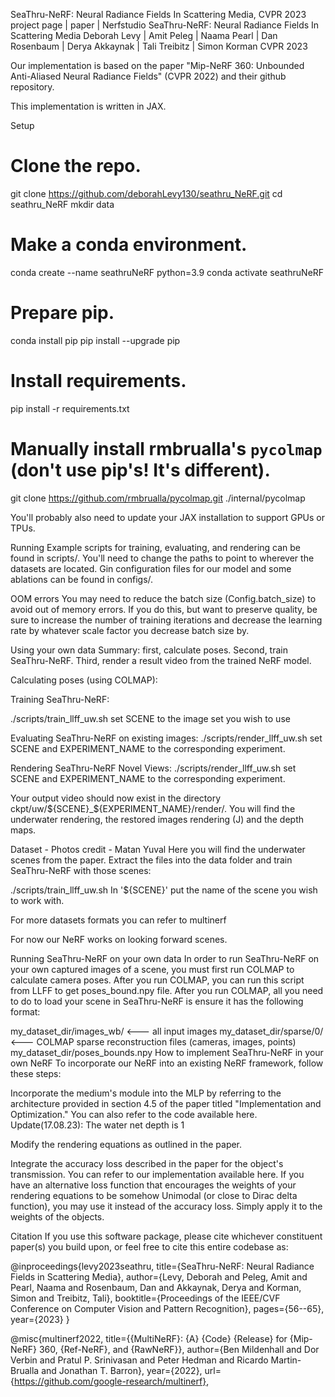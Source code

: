 SeaThru-NeRF: Neural Radiance Fields In Scattering Media, CVPR 2023
project page | paper | Nerfstudio
SeaThru-NeRF: Neural Radiance Fields In Scattering Media Deborah Levy | Amit Peleg | Naama Pearl | Dan Rosenbaum | Derya Akkaynak | Tali Treibitz | Simon Korman CVPR 2023

Our implementation is based on the paper "Mip-NeRF 360: Unbounded Anti-Aliased Neural Radiance Fields" (CVPR 2022) and their github repository.

This implementation is written in JAX.

Setup
# Clone the repo.
git clone https://github.com/deborahLevy130/seathru_NeRF.git
cd seathru_NeRF
mkdir data

# Make a conda environment.
conda create --name seathruNeRF python=3.9
conda activate seathruNeRF

# Prepare pip.
conda install pip
pip install --upgrade pip

# Install requirements.
pip install -r requirements.txt

# Manually install rmbrualla's `pycolmap` (don't use pip's! It's different).
git clone https://github.com/rmbrualla/pycolmap.git ./internal/pycolmap

You'll probably also need to update your JAX installation to support GPUs or TPUs.

Running
Example scripts for training, evaluating, and rendering can be found in scripts/. You'll need to change the paths to point to wherever the datasets are located. Gin configuration files for our model and some ablations can be found in configs/.

OOM errors
You may need to reduce the batch size (Config.batch_size) to avoid out of memory errors. If you do this, but want to preserve quality, be sure to increase the number of training iterations and decrease the learning rate by whatever scale factor you decrease batch size by.

Using your own data
Summary: first, calculate poses. Second, train SeaThru-NeRF. Third, render a result video from the trained NeRF model.

Calculating poses (using COLMAP):

Training SeaThru-NeRF:

./scripts/train_llff_uw.sh
set SCENE to the image set you wish to use

Evaluating SeaThru-NeRF on existing images:
./scripts/render_llff_uw.sh
set SCENE and EXPERIMENT_NAME to the corresponding experiment.

Rendering SeaThru-NeRF Novel Views:
./scripts/render_llff_uw.sh
set SCENE and EXPERIMENT_NAME to the corresponding experiment.

Your output video should now exist in the directory ckpt/uw/${SCENE}_${EXPERIMENT_NAME}/render/. You will find the underwater rendering, the restored images rendering (J) and the depth maps.

Dataset - Photos credit - Matan Yuval
Here you will find the underwater scenes from the paper. Extract the files into the data folder and train SeaThru-NeRF with those scenes:

./scripts/train_llff_uw.sh
In '${SCENE}' put the name of the scene you wish to work with.

For more datasets formats you can refer to multinerf

For now our NeRF works on looking forward scenes.

Running SeaThru-NeRF on your own data
In order to run SeaThru-NeRF on your own captured images of a scene, you must first run COLMAP to calculate camera poses. After you run COLMAP, you can run this script from LLFF to get poses_bound.npy file. After you run COLMAP, all you need to do to load your scene in SeaThru-NeRF is ensure it has the following format:

my_dataset_dir/images_wb/    <--- all input images
my_dataset_dir/sparse/0/  <--- COLMAP sparse reconstruction files (cameras, images, points)
my_dataset_dir/poses_bounds.npy
How to implement SeaThru-NeRF in your own NeRF
To incorporate our NeRF into an existing NeRF framework, follow these steps:

Incorporate the medium's module into the MLP by referring to the architecture provided in section 4.5 of the paper titled "Implementation and Optimization." You can also refer to the code available here. Update(17.08.23): The water net depth is 1

Modify the rendering equations as outlined in the paper.

Integrate the accuracy loss described in the paper for the object's transmission. You can refer to our implementation available here. If you have an alternative loss function that encourages the weights of your rendering equations to be somehow Unimodal (or close to Dirac delta function), you may use it instead of the accuracy loss. Simply apply it to the weights of the objects.

Citation
If you use this software package, please cite whichever constituent paper(s) you build upon, or feel free to cite this entire codebase as:

@inproceedings{levy2023seathru,
  title={SeaThru-NeRF: Neural Radiance Fields in Scattering Media},
  author={Levy, Deborah and Peleg, Amit and Pearl, Naama and Rosenbaum, Dan and Akkaynak, Derya and Korman, Simon and Treibitz, Tali},
  booktitle={Proceedings of the IEEE/CVF Conference on Computer Vision and Pattern Recognition},
  pages={56--65},
  year={2023}
}

@misc{multinerf2022,
      title={{MultiNeRF}: {A} {Code} {Release} for {Mip-NeRF} 360, {Ref-NeRF}, and {RawNeRF}},
      author={Ben Mildenhall and Dor Verbin and Pratul P. Srinivasan and Peter Hedman and Ricardo Martin-Brualla and Jonathan T. Barron},
      year={2022},
      url={https://github.com/google-research/multinerf},
